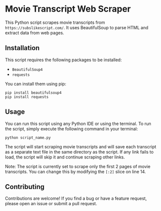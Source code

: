 # Movie Transcript Web Scraper

This Python script scrapes movie transcripts from `https://subslikescript.com/`. It uses BeautifulSoup to parse HTML and extract data from web pages.

## Installation

This script requires the following packages to be installed:
- `BeautifulSoup4`
- `requests`

You can install them using pip:

```
pip install beautifulsoup4
pip install requests
```

## Usage

You can run this script using any Python IDE or using the terminal. To run the script, simply execute the following command in your terminal:

```
python script_name.py
```

The script will start scraping movie transcripts and will save each transcript as a separate text file in the same directory as the script. If any link fails to load, the script will skip it and continue scraping other links. 

Note: The script is currently set to scrape only the first 2 pages of movie transcripts. You can change this by modifying the `[:2]` slice on line 14. 

## Contributing

Contributions are welcome! If you find a bug or have a feature request, please open an issue or submit a pull request.
